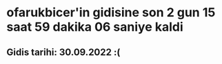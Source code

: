 # ofarukbicer'in gidisine son 2 gun 15 saat 59 dakika 06 saniye kaldi

## Gidis tarihi: 30.09.2022 :(